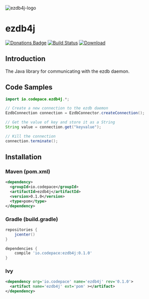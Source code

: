 ![ezdb4j-logo](https://i.imgur.com/JWfljkT.png)

# ezdb4j
[![Donations Badge](https://yourdonation.rocks/images/badge.svg)](https://carterbrainerd.me/donations)
[![Build Status](https://travis-ci.org/cbrnrd/ezdb4j.svg?branch=master)](https://travis-ci.org/cbrnrd/ezdb4j)
[ ![Download](https://api.bintray.com/packages/cbrnrd/ezdb4j/ezdb4j/images/download.svg) ](https://bintray.com/cbrnrd/ezdb4j/ezdb4j/_latestVersion)

## Introduction

The Java library for communicating with the ezdb daemon.

## Code Samples

```java
import io.codepace.ezdb4j.*;

// Create a new connection to the ezdb daemon
EzdbConnection connection = EzdbConnector.createConnection();

// Get the value of key and store it as a String
String value = connection.get("keyvalue");

// Kill the connection
connection.terminate();
```

## Installation

### Maven (pom.xml)

```xml
<dependency>
  <groupId>io.codepace</groupId>
  <artifactId>ezdb4j</artifactId>
  <version>0.1.0</version>
  <type>pom</type>
</dependency>
```

### Gradle (build.gradle)
```groovy
repositories {
    jcenter()
}

dependencies {
    compile 'io.codepace:ezdb4j:0.1.0'
}
```

### Ivy
```xml
<dependency org='io.codepace' name='ezdb4j' rev='0.1.0'>
  <artifact name='ezdb4j' ext='pom' ></artifact>
</dependency>
```
